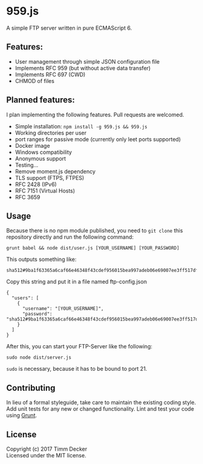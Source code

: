 # 959.js

A simple FTP server written in pure ECMAScript 6. 

## Features:

* User management through simple JSON configuration file
* Implements RFC 959 (but without active data transfer)
* Implements RFC 697 (CWD)
* CHMOD of files

## Planned features:

I plan implementing the following features. Pull requests are welcomed.

* Simple installation: `npm install -g 959.js && 959.js`
* Working directories per user
* port ranges for passive mode (currently only leet ports supported)
* Docker image
* Windows compatibility
* Anonymous support
* Testing...
* Remove moment.js dependency
* TLS support (FTPS, FTPES)
* RFC 2428 (IPv6)
* RFC 7151 (Virtual Hosts)
* RFC 3659

## Usage

Because there is no npm module published, you need to `git clone` this repository directly and run the following command:

    grunt babel && node dist/user.js [YOUR_USERNAME] [YOUR_PASSWORD]

This outputs something like:
    
    sha512#9ba1f63365a6caf66e46348f43cdef956015bea997adeb06e69007ee3ff517df10fc5eb860da3d43b82c2a040c931119d2dfc6d08e253742293a868cc2d82015

Copy this string and put it in a file named ftp-config.json

    {
      "users": [
        {
          "username": "[YOUR_USERNAME]",
          "password": "sha512#9ba1f63365a6caf66e46348f43cdef956015bea997adeb06e69007ee3ff517df10fc5eb860da3d43b82c2a040c931119d2dfc6d08e253742293a868cc2d82015"
        }
      ]
    }

After this, you can start your FTP-Server like the following:

    sudo node dist/server.js

`sudo` is necessary, because it has to be bound to port 21.

## Contributing
In lieu of a formal styleguide, take care to maintain the existing coding style. Add unit tests for any new or changed functionality. Lint and test your code using [Grunt](http://gruntjs.com/).

## License
Copyright (c) 2017 Timm Decker  
Licensed under the MIT license.

